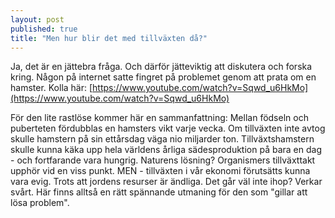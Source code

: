 ```yaml
---
layout: post
published: true
title: "Men hur blir det med tillväxten då?"
---
```



Ja, det är en jättebra fråga. Och därför jätteviktig att diskutera och forska kring. Någon på internet satte fingret på problemet genom att prata om en hamster. Kolla här: [https://www.youtube.com/watch?v=Sqwd_u6HkMo](https://www.youtube.com/watch?v=Sqwd_u6HkMo)

För den lite rastlöse kommer här en sammanfattning:
Mellan födseln och puberteten fördubblas en hamsters vikt varje vecka. Om tillväxten inte avtog skulle hamstern på sin ettårsdag väga nio miljarder ton. Tillväxtshamstern skulle kunna käka upp hela världens årliga sädesproduktion på bara en dag - och fortfarande vara hungrig. Naturens lösning? Organismers tillväxttakt upphör vid en viss punkt. MEN - tillväxten i vår ekonomi förutsätts kunna vara evig. Trots att jordens resurser är ändliga. Det går väl inte ihop? Verkar svårt. Här finns alltså en rätt spännande utmaning för den som "gillar att lösa problem".
